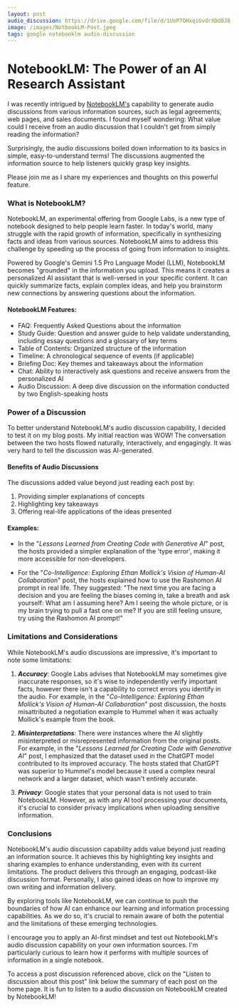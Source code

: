 ```yaml
---
layout: post
audio_discussion: https://drive.google.com/file/d/1UoP7OHxqiGvdrXDd8J8_ZtEPdTqwdx4u
image: /images/NotbookLM-Post.jpeg
tags: google notebooklm audio-discussion
---
```

# NotebookLM: The Power of an AI Research Assistant
I was recently intrigued by [NotebookLM's](https://notebooklm.google/) capability to generate audio discussions from various information sources, such as legal agreements, web pages, and sales documents. I found myself wondering: What value could I receive from an audio discussion that I couldn't get from simply reading the information?

Surprisingly, the audio discussions boiled down information to its basics in simple, easy-to-understand terms! The discussions augmented the information source to help listeners quickly grasp key insights.

Please join me as I share my experiences and thoughts on this powerful feature.

### What is NotebookLM?
NotebookLM, an experimental offering from Google Labs, is a new type of notebook designed to help people learn faster. In today's world, many struggle with the rapid growth of information, specifically in synthesizing facts and ideas from various sources. NotebookLM aims to address this challenge by speeding up the process of going from information to insights.

Powered by Google's Gemini 1.5 Pro Language Model (LLM), NotebookLM becomes "grounded" in the information you upload. This means it creates a personalized AI assistant that is well-versed in your specific content. It can quickly summarize facts, explain complex ideas, and help you brainstorm new connections by answering questions about the information.

#### NotebookLM Features:
- FAQ: Frequently Asked Questions about the information
- Study Guide: Question and answer guide to help validate understanding, including essay questions and a glossary of key terms
- Table of Contents: Organized structure of the information
- Timeline: A chronological sequence of events (if applicable)
- Briefing Doc: Key themes and takeaways about the information
- Chat: Ability to interactively ask questions and receive answers from the personalized AI
- Audio Discussion: A deep dive discussion on the information conducted by two English-speaking hosts

### Power of a Discussion
To better understand NotebookLM's audio discussion capability, I decided to test it on my blog posts. My initial reaction was WOW! The conversation between the two hosts flowed naturally, interactively, and engagingly. It was very hard to tell the discussion was AI-generated.

#### Benefits of Audio Discussions
The discussions added value beyond just reading each post by:
1. Providing simpler explanations of concepts
2. Highlighting key takeaways
3. Offering real-life applications of the ideas presented

#### Examples:
- In the "*Lessons Learned from Creating Code with Generative AI*" post, the hosts provided a simpler explanation of the 'type error', making it more accessible for non-developers.

- For the "*Co-Intelligence: Exploring Ethan Mollick's Vision of Human-AI Collaboration*" post, the hosts explained how to use the Rashomon AI prompt in real life. They suggested: "The next time you are facing a decision and you are feeling the biases coming in, take a breath and ask yourself: What am I assuming here? Am I seeing the whole picture, or is my brain trying to pull a fast one on me? If you are still feeling unsure, try using the Rashomon AI prompt!"

### Limitations and Considerations
While NotebookLM's audio discussions are impressive, it's important to note some limitations:

1. ***Accuracy***: Google Labs advises that NotebookLM may sometimes give inaccurate responses, so it's wise to independently verify important facts, however there isn't a capability to correct errors you identify in the audio. For example, in the "*Co-Intelligence: Exploring Ethan Mollick's Vision of Human-AI Collaboration*" post discussion, the hosts misattributed a negotiation example to Hummel when it was actually Mollick's example from the book.
   
2. ***Misinterpretations***: There were instances where the AI slightly misinterpreted or misrepresented information from the original posts. For example, in the "*Lessons Learned for Creating Code with Generative AI*" post, I emphasized that the dataset used in the ChatGPT model contributed to its improved accuracy. The hosts stated that ChatGPT was superior to Hummel's model because it used a complex neural network and a larger dataset, which wasn't entirely accurate.

3. ***Privacy***: Google states that your personal data is not used to train NotebookLM. However, as with any AI tool processing your documents, it's crucial to consider privacy implications when uploading sensitive information.
 
### Conclusions
NotebookLM's audio discussion capability adds value beyond just reading an information source. It achieves this by highlighting key insights and sharing examples to enhance understanding, even with its current limitations. The product delivers this through an engaging, podcast-like discussion format. Personally, I also gained ideas on how to improve my own writing and information delivery.

By exploring tools like NotebookLM, we can continue to push the boundaries of how AI can enhance our learning and information processing capabilities. As we do so, it's crucial to remain aware of both the potential and the limitations of these emerging technologies.

I encourage you to apply an AI-first mindset and test out NotebookLM's audio discussion capability on your own information sources. I'm particularly curious to learn how it performs with multiple sources of information in a single notebook.

To access a post discussion referenced above, click on the "Listen to discussion about this post" link below the summary of each post on the home page.  It is fun to listen to a audio discussion on NotebookLM created by NotebookLM!

